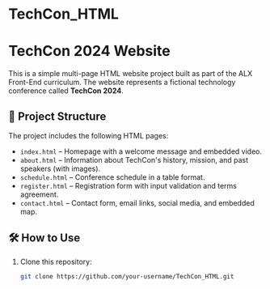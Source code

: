 # TechCon_HTML
# TechCon 2024 Website

This is a simple multi-page HTML website project built as part of the ALX Front-End curriculum. The website represents a fictional technology conference called **TechCon 2024**.

## 📁 Project Structure

The project includes the following HTML pages:

- `index.html` – Homepage with a welcome message and embedded video.
- `about.html` – Information about TechCon's history, mission, and past speakers (with images).
- `schedule.html` – Conference schedule in a table format.
- `register.html` – Registration form with input validation and terms agreement.
- `contact.html` – Contact form, email links, social media, and embedded map.

## 🛠️ How to Use

1. Clone this repository:
   ```bash
   git clone https://github.com/your-username/TechCon_HTML.git
